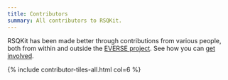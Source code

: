 ```yaml
---
title: Contributors
summary: All contributors to RSQKit.
---
```


RSQKit has been made better through contributions from various people, both from within and outside the 
[EVERSE project](https://everse.software/). 
See how you can [get involved](./get_involved).

{% include contributor-tiles-all.html col=6 %}

